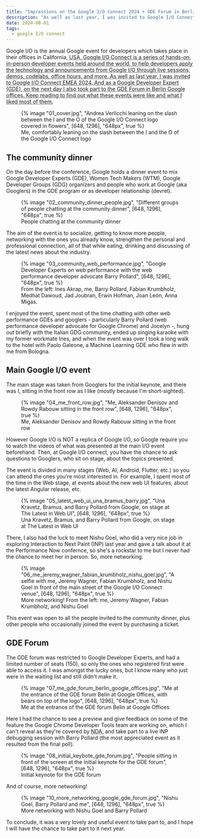 ```yaml
---
title: "Impressions on the Google I/O Connect 2024 + GDE Forum in Berlin"
description: "As well as last year, I was invited to Google I/O Connect EMEA 2024. And as a Google Developer Expert (GDE), on the next day I also took part to the GDE Forum in Berlin Google offices. My impressions are in this blog post."
date: 2024-08-01
tags:
  - google I/O connect
---
```


Google I/O is the annual Google event for developers which takes place in their offices in California, <abbr title="United States of America">USA</title>.
Google I/O Connect is a series of hands-on, in-person developer events held around the world, to help developers apply the technology and announcements from Google I/O through live sessions, demos, codelabs, office hours, and more.
As well as last year, I was invited to Google I/O Connect <abbr title="Europe, Middle-East and Africa">EMEA</abbr> 2024. 
And as a Google Developer Expert (GDE), on the next day I also took part to the GDE Forum in Berlin Google offices. 
Keep reading to find out what these events were like and what I liked most of them.

<figure>
	{% image "01_cover.jpg", "Andrea Verlicchi leaning on the slash between the I and the O of the Google I/O Connect logo covered in flowers", [648, 1296], "648px", true %}
	<figcaption>Me, comfortably leaning on the slash between the I and the O of the Google I/O Connect logo</figcaption>
</figure>

## The community dinner

On the day before the conference, Google holds a dinner event to mix Google Developer Experts (GDE), Women Tech Makers (WTM), Google Developer Groups (GDG) organizers and people who work at Google (aka Googlers) in the GDE program or as developer relationship (devrel).

<figure>
	{% image "02_community_dinner_people.jpg", "Different groups of people chatting at the community dinner", [648, 1296], "648px", true %}
	<figcaption>People chatting at the community dinner</figcaption>
</figure>

The aim of the event is to socialize, getting to know more people, networking with the ones you already know, strengthen the personal and professional connection, all of that while eating, drinking and discussing of the latest news about the industry.

<figure>
	{% image "03_community_web_performance.jpg", "Google Developer Experts on web performance with the web performance developer advocate Barry Pollard", [648, 1296], "648px", true %}
	<figcaption>From the left: Ines Akrap, me, Barry Pollard, Fabian Krumbholz, Medhat Dawoud, Jad Joubran, Erwin Hofman, Joan León, Anna Migas.</figcaption>
</figure>

I enjoyed the event, spent most of the time chatting with other web performance GDEs and googlers - particularly Barry Pollard (web performance developer advocate for Google Chrome) and Jocelyn -, hung out briefly with the Italian GDG community, ended up singing karaoke with my former workmate Ines, and when the event was over I took a long walk to the hotel with Paolo Galeone, a Machine Learning GDE who flew in with me from Bologna.

## Main Google I/O event

The main stage was taken from Googlers for the initial keynote, and there was I, sitting in the front row as I like (mostly because I'm short-sighted).

<figure>
	{% image "04_me_front_row.jpg", "Me, Aleksander Denisov and Rowdy Rabouw sitting in the front row", [648, 1296], "648px", true %}
	<figcaption>Me, Aleksander Denisov and Rowdy Rabouw sitting in the front row</figcaption>
</figure>

However Google I/O is NOT a replica of Google I/O, so Google require you to watch the videos of what was presented at the main I/O event beforehand. Then, at Google I/O connect, you have the chance to ask questions to Googlers, who sit on stage, about the topics presented.

The event is divided in many stages (Web, AI, Android, Flutter, etc.) so you can attend the ones you're most interested in. For example, I spent most of the time in the Web stage, at events about the new web UI features, about the latest Angular release, etc.

<figure>
	{% image "05_latest_web_ui_una_bramus_barry.jpg", "Una Kravetz, Bramus, and Barry Pollard from Google, on stage at The Latest in Web UI", [648, 1296], "648px", true %}
	<figcaption>Una Kravetz, Bramus, and Barry Pollard from Google, on stage at The Latest in Web UI</figcaption>
</figure>

There, I also had the luck to meet Nishu Goel, who did a very nice job in exploring Interaction to Next Paint (INP) last year and gave a talk about it at the Performance Now confernce, so she's a rockstar to me but I never had the chance to meet her in person. So, more networking.

<figure>
	{% image "06_me_jeremy_wagner_fabian_krumbholz_nishu_goel.jpg", "A selfie with me, Jeremy Wagner, Fabian Krumbholz, and Nishu Goel in front of the main street of the Google I/O Connect venue", [648, 1296], "648px", true %}
	<figcaption>More networking! From the left: me, Jeremy Wagner, Fabian Krumbholz, and Nishu Goel</figcaption>
</figure>

This event was open to all the people invited to the community dinner, plus other people who occasionally joined the event by purchasing a ticket.

## GDE Forum

The GDE forum was restricted to Google Developer Experts, and had a limited number of seats (150), so only the ones who registered first were able to access it. I was amongst the lucky ones, but I know many who just were in the waiting list and still didn't make it.

<figure>
	{% image "07_me_gde_forum_berlin_google_offices.jpg", "Me at the entrance of the GDE forum Belin at Google Offices, with bears on top of the logo", [648, 1296], "648px", true %}
	<figcaption>Me at the entrance of the GDE forum Belin at Google Offices</figcaption>
</figure>

Here I had the chance to see a preview and give feedback on some of the feature the Google Chrome Developer Tools team are working on, which I can't reveal as they're covered by <abbr title="Non-discosure Agreement">NDA</abbr>, and take part to a live INP debugging session with Barry Pollard (the most appreciated event as it resulted from the final poll).

<figure>
	{% image "08_initial_keybote_gde_forum.jpg", "People sitting in front of the screen at the initial keynote for the GDE forum", [648, 1296], "648px", true %}
	<figcaption>Initial keynote for the GDE forum</figcaption>
</figure>

And of course, more networking!

<figure>
	{% image "10_more_networking_google_gde_forum.jpg", "Nishu Goel, Barry Pollard and me", [648, 1296], "648px", true %}
	<figcaption>More networking with Nishu Goel and Barry Pollard</figcaption>
</figure>

To conclude, it was a very lovely and useful event to take part to, and I hope I will have the chance to take part to it next year.
